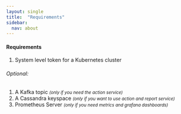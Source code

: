 ```yaml
---
layout: single
title:  "Requirements"
sidebar:
  nav: about
---
```



#### Requirements

1. System level token for a Kubernetes cluster

###### Optional:

1. A Kafka topic <small>*(only if you need the action service)*</small>
1. A Cassandra keyspace <small>*(only if you want to use action and report service)*</small>
1. Prometheus Server <small>*(only if you need metrics and grafana dashboards)*</small>
